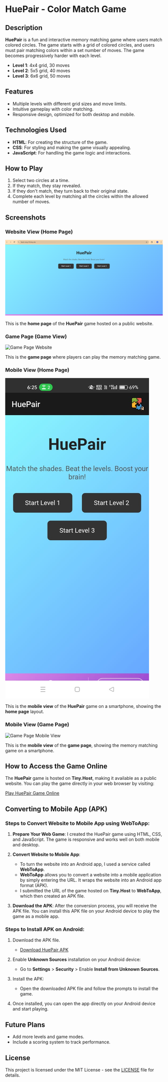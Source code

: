 # HuePair - Color Match Game

## Description

**HuePair** is a fun and interactive memory matching game where users match colored circles. The game starts with a grid of colored circles, and users must pair matching colors within a set number of moves. The game becomes progressively harder with each level.

- **Level 1**: 4x4 grid, 30 moves
- **Level 2**: 5x5 grid, 40 moves
- **Level 3**: 6x6 grid, 50 moves

## Features

- Multiple levels with different grid sizes and move limits.
- Intuitive gameplay with color matching.
- Responsive design, optimized for both desktop and mobile.

## Technologies Used

- **HTML**: For creating the structure of the game.
- **CSS**: For styling and making the game visually appealing.
- **JavaScript**: For handling the game logic and interactions.

## How to Play

1. Select two circles at a time.
2. If they match, they stay revealed.
3. If they don't match, they turn back to their original state.
4. Complete each level by matching all the circles within the allowed number of moves.

## Screenshots

### Website View (Home Page)

![Home Page Website](Homepageweb.png)

This is the **home page** of the **HuePair** game hosted on a public website.

### Game Page (Game View)

![Game Page Website](gamepageweb.png)

This is the **game page** where players can play the memory matching game.

### Mobile View (Home Page)

![Home Page Mobile View](HomePage.jpeg)

This is the **mobile view** of the **HuePair** game on a smartphone, showing the **home page** layout.

### Mobile View (Game Page)

![Game Page Mobile View](https://your-image-link.com/mobile-game-page-screenshot.jpg)

This is the **mobile view** of the **game page**, showing the memory matching game on a smartphone.

## How to Access the Game Online

The **HuePair** game is hosted on **Tiny.Host**, making it available as a public website. You can play the game directly in your web browser by visiting:

[Play HuePair Game Online](https://blush-nissy-95.tiiny.site/)

## Converting to Mobile App (APK)

### Steps to Convert Website to Mobile App using WebToApp:

1. **Prepare Your Web Game**: I created the HuePair game using HTML, CSS, and JavaScript. The game is responsive and works well on both mobile and desktop.
   
2. **Convert Website to Mobile App**: 
   - To turn the website into an Android app, I used a service called **WebToApp**.
   - **WebToApp** allows you to convert a website into a mobile application by simply entering the URL. It wraps the website into an Android app format (APK).
   - I submitted the URL of the game hosted on **Tiny.Host** to **WebToApp**, which then created an APK file.

3. **Download the APK**: After the conversion process, you will receive the APK file. You can install this APK file on your Android device to play the game as a mobile app.

### Steps to Install APK on Android:

1. Download the APK file.
   - [Download HuePair APK](https://drive.google.com/file/d/1Xi01mR7BY5AbQOyzUmSVDgWtE2b_u2_0/view?usp=sharing)

2. Enable **Unknown Sources** installation on your Android device:
   - Go to **Settings** > **Security** > Enable **Install from Unknown Sources**.

3. Install the APK:
   - Open the downloaded APK file and follow the prompts to install the game.

4. Once installed, you can open the app directly on your Android device and start playing.

## Future Plans

- Add more levels and game modes.
- Include a scoring system to track performance.

## License

This project is licensed under the MIT License - see the [LICENSE](LICENSE) file for details.
